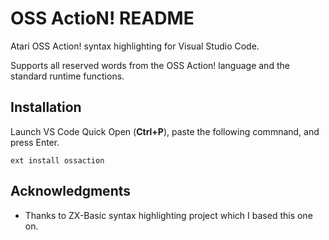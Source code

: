 # OSS ActioN! README

Atari OSS Action! syntax highlighting for Visual Studio Code.

Supports all reserved words from the OSS Action! language and the standard runtime functions.

## Installation

Launch VS Code Quick Open (**Ctrl+P**), paste the following commnand, and press Enter.

```vscode
ext install ossaction
```

## Acknowledgments

- Thanks to ZX-Basic syntax highlighting project which I based this one on.
